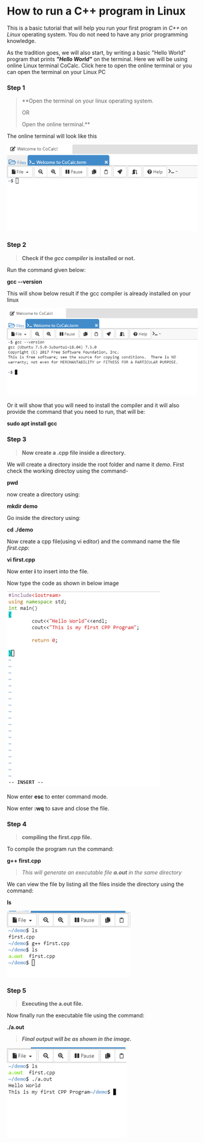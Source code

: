 # **How to run a C++ program in Linux**

This is a basic tutorial that will help you run your first program in *C++* on *Linux* operating system. You do not need to have any prior programming knowledge.

As the tradition goes, we will also start, by writing a basic "Hello World" program that prints ***"Hello World"*** on the terminal. Here we will be using online Linux terminal CoCalc. Click here to open the online terminal or you can open the terminal on your Linux PC


### **Step 1**
>**Open the terminal on your linux operating system.
>
>OR
>
>Open the online terminal.**

The online terminal will look like this 

![](images/terminal.png)


### **Step 2**
> **Check if the *gcc compiler* is installed or not.**
 
Run the command given below:

**gcc --version**

This will show below result if the gcc compiler is already installed on your linux


![](images/check_gcc.png)

Or it will show that you will need to install the compiler and it will also provide the command that you need to run, that will be:

**sudo apt install gcc**


### **Step 3**
> **Now create a .cpp file inside a directory.**

We will create a directory inside the root folder and name it *demo*. First check the working directoy using the command-

**pwd**

now create a directory using:

**mkdir demo**

Go inside the directory using:

**cd ./demo**

Now create a cpp file(using vi editor) and the command name the file *first.cpp*:

**vi first.cpp**

Now enter **i** to insert into the file.

Now type the code as shown in below image

![](images/insert_mode.png)


Now enter **esc** to enter command mode.

Now enter **:wq** to save and close the file.

### **Step 4**
> **compiling the first.cpp file.**   

To compile the program run the command:

**g++ first.cpp**

> *This will generate an executable file **a.out** in the same directory*

We can view the file by listing all the files inside the directory using the command:

**ls**

![](images/compile.png)


### **Step 5**
> **Executing the a.out file.**

Now finally run the executable file using the command:

**./a.out**

> ***Final output will be as shown in the image.***

![](images/run.png)    
